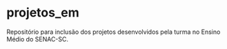 # projetos_em
Repositório para inclusão dos projetos desenvolvidos pela turma no  Ensino Médio do SENAC-SC.
